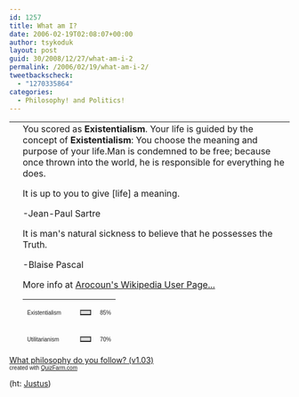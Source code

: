 ```yaml
---
id: 1257
title: What am I?
date: 2006-02-19T02:08:07+00:00
author: tsykoduk
layout: post
guid: 30/2008/12/27/what-am-i-2
permalink: /2006/02/19/what-am-i-2/
tweetbackscheck:
  - "1270335864"
categories:
  - Philosophy! and Politics!
---
```

<table width="479" cellspacing="0" cellpadding="5" border="0" style="height: 404px">
<tr>
<td> </td>
<td>You scored as <strong>Existentialism</strong>. Your life is guided by the concept of <strong>Existentialism</strong>:  You choose the meaning and purpose of your life.Man is condemned to be free; because once thrown into the world, he is responsible for everything he does.
<p>It is up to you to give [life] a meaning.</p>
<p>-Jean-Paul Sartre</p>
<p>It is man's natural sickness to believe that he possesses the Truth.</p>
<p>-Blaise Pascal</p>
<p>More info at <a href="http://en.wikipedia.org/wiki/User:Arocoun">Arocoun's Wikipedia User Page...</a></p>
<table width="300" cellspacing="0" cellpadding="0" border="0">
<tr>
<td><font size="1" face="Arial">Existentialism</font></td>
<td>
<table width="85" cellspacing="0" cellpadding="0" border="1" bgcolor="#dddddd">
<tr>
<td> </td>
</tr>
</table>
</td>
<td><font size="1" face="Arial">85%</font></td>
</tr>
<tr>
<td><font size="1" face="Arial">Utilitarianism</font></td>
<td>
<table width="70" cellspacing="0" cellpadding="0" border="1" bgcolor="#dddddd">
<tr>
<td> </td>
</tr>
</table>
</td>
<td><font size="1" face="Arial">70%</font></td>
</tr>
<tr>
<td><font size="1" face="Arial">Hedonism</font></td>
<td>
<table width="60" cellspacing="0" cellpadding="0" border="1" bgcolor="#dddddd">
<tr>
<td> </td>
</tr>
</table>
</td>
<td><font size="1" face="Arial">60%</font></td>
</tr>
<tr>
<td><font size="1" face="Arial">Kantianism</font></td>
<td>
<table width="50" cellspacing="0" cellpadding="0" border="1" bgcolor="#dddddd">
<tr>
<td> </td>
</tr>
</table>
</td>
<td><font size="1" face="Arial">50%</font></td>
</tr>
<tr>
<td><font size="1" face="Arial">Strong Egoism</font></td>
<td>
<table width="50" cellspacing="0" cellpadding="0" border="1" bgcolor="#dddddd">
<tr>
<td> </td>
</tr>
</table>
</td>
<td><font size="1" face="Arial">50%</font></td>
</tr>
<tr>
<td><font size="1" face="Arial">Justice (Fairness)</font></td>
<td>
<table width="45" cellspacing="0" cellpadding="0" border="1" bgcolor="#dddddd">
<tr>
<td> </td>
</tr>
</table>
</td>
<td><font size="1" face="Arial">45%</font></td>
</tr>
<tr>
<td><font size="1" face="Arial">Apathy</font></td>
<td>
<table width="30" cellspacing="0" cellpadding="0" border="1" bgcolor="#dddddd">
<tr>
<td> </td>
</tr>
</table>
</td>
<td><font size="1" face="Arial">30%</font></td>
</tr>
<tr>
<td><font size="1" face="Arial">Nihilism</font></td>
<td>
<table width="25" cellspacing="0" cellpadding="0" border="1" bgcolor="#dddddd">
<tr>
<td> </td>
</tr>
</table>
</td>
<td><font size="1" face="Arial">25%</font></td>
</tr>
<tr>
<td><font size="1" face="Arial">Divine Command</font></td>
<td>
<table width="10" cellspacing="0" cellpadding="0" border="1" bgcolor="#dddddd">
<tr>
<td> </td>
</tr>
</table>
</td>
<td><font size="1" face="Arial">10%</font></td>
</tr>
</table>
</td>
</tr>
</table>
<p><a href="http://quizfarm.com/test.php?q_id=13060">What philosophy do you follow? (v1.03)</a><br />
<font size="1" face="Arial">created with <a href="http://quizfarm.com/">QuizFarm.com</a></font></p>
<p>(ht: <a href="http://www.davejustus.com/2006/02/17/what-philosophy-are-you/">Justus</a>)
</p>
